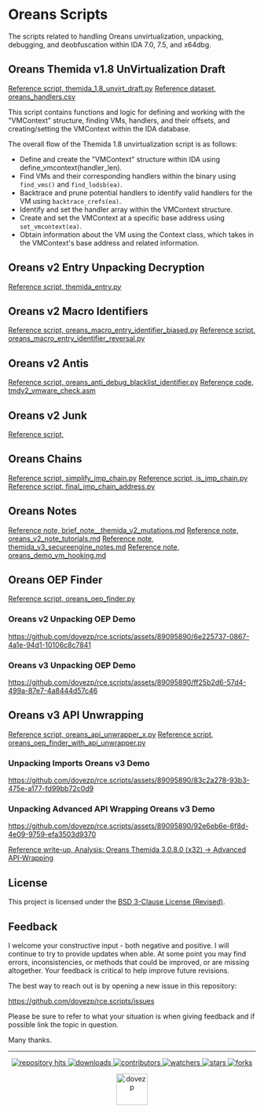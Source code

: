 # Oreans Scripts

The scripts related to handling Oreans unvirtualization, unpacking, debugging, and deobfuscation within IDA 7.0, 7.5, and x64dbg.

## Oreans Themida v1.8 UnVirtualization Draft

[Reference script, themida_1.8_unvirt_draft.py](https://github.com/dovezp/rce.scripts/blob/oreans/themida_1.8_unvirt_draft.py)
[Reference dataset, oreans_handlers.csv](https://github.com/dovezp/rce.scripts/blob/oreans/oreans_handlers.csv)

This script contains functions and logic for defining and working with the "VMContext" structure, finding VMs, handlers, and their offsets, and creating/setting the VMContext within the IDA database.

The overall flow of the Themida 1.8 unvirtualization script is as follows:

* Define and create the "VMContext" structure within IDA using define_vmcontext(handler_len).
* Find VMs and their corresponding handlers within the binary using `find_vms()` and `find_lodsb(ea)`.
* Backtrace and prune potential handlers to identify valid handlers for the VM using `backtrace_crefs(ea)`.
* Identify and set the handler array within the VMContext structure.
* Create and set the VMContext at a specific base address using `set_vmcontext(ea)`.
* Obtain information about the VM using the Context class, which takes in the VMContext's base address and related information.

## Oreans v2 Entry Unpacking Decryption

[Reference script, themida_entry.py](https://github.com/dovezp/rce.scripts/blob/oreans/themida_entry.py)

## Oreans v2 Macro Identifiers

[Reference script, oreans_macro_entry_identifier_biased.py](https://github.com/dovezp/rce.scripts/blob/oreans/oreans_macro_entry_identifier_biased.py)
[Reference script, oreans_macro_entry_identifier_reversal.py](https://github.com/dovezp/rce.scripts/blob/oreans/oreans_macro_entry_identifier_reversal.py)

## Oreans v2 Antis

[Reference script, oreans_anti_debug_blacklist_identifier.py](https://github.com/dovezp/rce.scripts/blob/oreans/oreans_anti_debug_blacklist_identifier.py)
[Reference code, tmdv2_vmware_check.asm](https://github.com/dovezp/rce.scripts/blob/oreans/tmdv2_vmware_check.asm)

## Oreans v2 Junk

[Reference script, ](https://github.com/dovezp/rce.scripts/blob/oreans/ida_vm_junk_buffer.py)

## Oreans Chains 

[Reference script, simplify_jmp_chain.py](https://github.com/dovezp/rce.scripts/blob/oreans/simplify_jmp_chain.py)
[Reference script, is_jmp_chain.py](https://github.com/dovezp/rce.scripts/blob/oreans/is_jmp_chain.py)
[Reference script, final_jmp_chain_address.py](https://github.com/dovezp/rce.scripts/blob/oreans/final_jmp_chain_address.py)

## Oreans Notes

[Reference note, brief_note__themida_v2_mutations.md](https://github.com/dovezp/rce.scripts/blob/oreans/brief_note__themida_v2_mutations.md)
[Reference note, oreans_v2_note_tutorials.md](https://github.com/dovezp/rce.scripts/blob/oreans/oreans_v2_note_tutorials.md)
[Reference note, themida_v3_secureengine_notes.md](https://github.com/dovezp/rce.scripts/blob/oreans/themida_v3_secureengine_notes.md)
[Reference note, oreans_demo_vm_hooking.md](https://github.com/dovezp/rce.scripts/blob/oreans/oreans_demo_vm_hooking.md)

## Oreans OEP Finder

[Reference script, oreans_oep_finder.py](https://github.com/dovezp/rce.scripts/blob/oreans/oreans_oep_finder.py)

### Oreans v2 Unpacking OEP Demo
https://github.com/dovezp/rce.scripts/assets/89095890/6e225737-0867-4a1e-94d1-10106c8c7841

### Oreans v3 Unpacking OEP Demo
https://github.com/dovezp/rce.scripts/assets/89095890/ff25b2d6-57d4-499a-87e7-4a8444d57c46

## Oreans v3 API Unwrapping

[Reference script, oreans_api_unwrapper_x.py](https://github.com/dovezp/rce.scripts/blob/oreans/oreans_api_unwrapper_x.py)
[Reference script, oreans_oep_finder_with_api_unwrapper.py](https://github.com/dovezp/rce.scripts/blob/oreans/oreans_oep_finder_with_api_unwrapper.py)

### Unpacking Imports Oreans v3 Demo 
https://github.com/dovezp/rce.scripts/assets/89095890/83c2a278-93b3-475e-a177-fd99bb72c0d9

### Unpacking Advanced API Wrapping Oreans v3 Demo 
https://github.com/dovezp/rce.scripts/assets/89095890/92e6eb6e-6f8d-4e09-9759-efa3503d9370

[Reference write-up, Analysis: Oreans Themida 3.0.8.0 (x32) → Advanced API-Wrapping](https://dovezp.github.io/portfolio/2020/05/23/WRITEUP_Analysis__Oreans_Themida__3.0.8.0_x32_-_Advanced_API-Wrapping.html)

## License

This project is licensed under the [BSD 3-Clause License (Revised)](https://tldrlegal.com/license/bsd-3-clause-license-(revised)).

## Feedback

I welcome your constructive input - both negative and positive. I will continue to try to provide updates when able. At some point you may find errors, inconsistencies, or methods that could be improved, or are missing altogether. Your feedback is critical to help improve future revisions.

The best way to reach out is by opening a new issue in this repository:

https://github.com/dovezp/rce.scripts/issues

Please be sure to refer to what your situation is when giving feedback and if possible link the topic in question.

Many thanks.

<hr/>

<p align="center">
  <p align="center">
    <a href="https://hits.seeyoufarm.com/api/count/graph/dailyhits.svg?url=https://github.com/dovezp/rce.scripts">
      <img src="https://hits.seeyoufarm.com/api/count/incr/badge.svg?url=https%3A%2F%2Fgithub.com%2Fdovezp%2Frce.scripts&count_bg=%2379C83D&title_bg=%23555555&icon=&icon_color=%23E7E7E7&title=hits&edge_flat=true" alt="repository hits">
    </a>
    <a href="https://github.com/dovezp/rce.scripts/releases">
      <img src="https://img.shields.io/github/downloads/dovezp/rce.scripts/total?style=flat-square" alt="downloads"/>
    </a>
    <a href="https://github.com/dovezp/rce.scripts/graphs/contributors">
      <img src="https://img.shields.io/github/contributors/dovezp/rce.scripts?style=flat-square" alt="contributors"/>
    </a>
    <a href="https://github.com/dovezp/rce.scripts/watchers">
      <img src="https://img.shields.io/github/watchers/dovezp/rce.scripts?style=flat-square" alt="watchers"/>
    </a>
    <a href="https://github.com/dovezp/rce.scripts/stargazers">
      <img src="https://img.shields.io/github/stars/dovezp/rce.scripts?style=flat-square" alt="stars"/>
    </a>
    <a href="https://github.com/dovezp/rce.scripts/network/members">
      <img src="https://img.shields.io/github/forks/dovezp/rce.scripts?style=flat-square" alt="forks"/>
    </a>
  </p>
</p>

<p align="center">
  <a href="https://github.com/dovezp">
    <img width="64" heigth="64" src="https://avatars.githubusercontent.com/u/89095890" alt="dovezp"/>
  </a>
</p>
